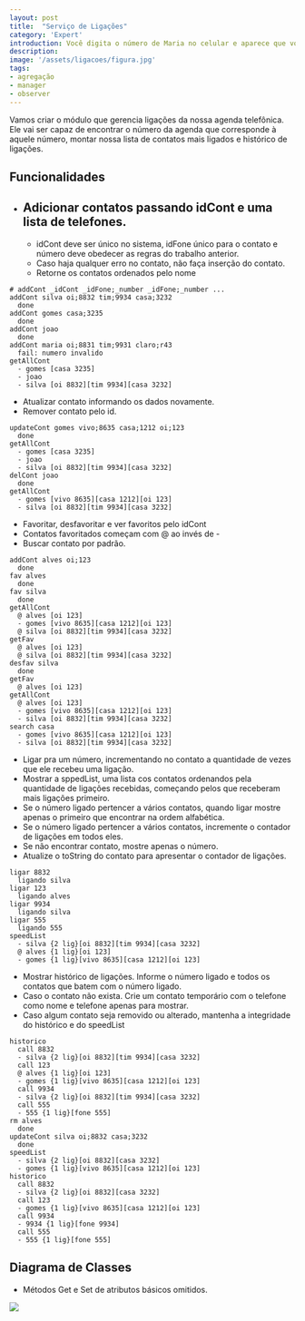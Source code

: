 ```yaml
---
layout: post
title:  "Serviço de Ligações"
category: 'Expert'
introduction: Você digita o número de Maria no celular e aparece que você está ligando pra João. Hum, alguma coisa errada não está certa.
description: 
image: '/assets/ligacoes/figura.jpg'
tags:
- agregação
- manager
- observer
---
```



Vamos criar o módulo que gerencia ligações da nossa agenda telefônica. Ele vai ser capaz de encontrar o número da agenda que corresponde à aquele número, montar nossa lista de contatos mais ligados e histórico de ligações.

## Funcionalidades

- Adicionar contatos passando idCont e uma lista de telefones.
    - 
    - idCont deve ser único no sistema, idFone único para o contato e número deve obedecer as regras do trabalho anterior.
    - Caso haja qualquer erro no contato, não faça inserção do contato.
    - Retorne os contatos ordenados pelo nome

```
# addCont _idCont _idFone;_number _idFone;_number ...
addCont silva oi;8832 tim;9934 casa;3232
  done
addCont gomes casa;3235
  done
addCont joao
  done
addCont maria oi;8831 tim;9931 claro;r43
  fail: numero invalido
getAllCont
  - gomes [casa 3235]
  - joao
  - silva [oi 8832][tim 9934][casa 3232]
```

- Atualizar contato informando os dados novamente.
- Remover contato pelo id.

```
updateCont gomes vivo;8635 casa;1212 oi;123
  done
getAllCont
  - gomes [casa 3235]
  - joao
  - silva [oi 8832][tim 9934][casa 3232]
delCont joao
  done
getAllCont
  - gomes [vivo 8635][casa 1212][oi 123]
  - silva [oi 8832][tim 9934][casa 3232]
```

- Favoritar, desfavoritar e ver favoritos pelo idCont
- Contatos favoritados começam com @ ao invés de -
- Buscar contato por padrão.

```
addCont alves oi;123
  done
fav alves
  done
fav silva
  done
getAllCont
  @ alves [oi 123]
  - gomes [vivo 8635][casa 1212][oi 123]
  @ silva [oi 8832][tim 9934][casa 3232]
getFav
  @ alves [oi 123]
  @ silva [oi 8832][tim 9934][casa 3232]
desfav silva
  done
getFav
  @ alves [oi 123]
getAllCont
  @ alves [oi 123]
  - gomes [vivo 8635][casa 1212][oi 123]
  - silva [oi 8832][tim 9934][casa 3232]
search casa
  - gomes [vivo 8635][casa 1212][oi 123]
  - silva [oi 8832][tim 9934][casa 3232]
```

- Ligar pra um número, incrementando no contato a quantidade de vezes que ele recebeu uma ligação.
- Mostrar a sppedList, uma lista cos contatos ordenandos pela quantidade de ligações recebidas, começando pelos que receberam mais ligações primeiro.
- Se o número ligado pertencer a vários contatos, quando ligar mostre apenas o primeiro que encontrar na ordem alfabética.
- Se o número ligado pertencer a vários contatos, incremente o contador de ligações em todos eles.
- Se não encontrar contato, mostre apenas o número.
- Atualize o toString do contato para apresentar o contador de ligações.

```
ligar 8832
  ligando silva
ligar 123
  ligando alves
ligar 9934
  ligando silva
ligar 555
  ligando 555
speedList
  - silva {2 lig}[oi 8832][tim 9934][casa 3232]
  @ alves {1 lig}[oi 123]
  - gomes {1 lig}[vivo 8635][casa 1212][oi 123]
```

- Mostrar histórico de ligações. Informe o número ligado e todos os contatos que batem com o número ligado.
- Caso o contato não exista. Crie um contato temporário com o telefone como nome e telefone apenas para mostrar.
- Caso algum contato seja removido ou alterado, mantenha a integridade do histórico e do speedList

```
historico
  call 8832
  - silva {2 lig}[oi 8832][tim 9934][casa 3232]
  call 123
  @ alves {1 lig}[oi 123]
  - gomes {1 lig}[vivo 8635][casa 1212][oi 123]
  call 9934
  - silva {2 lig}[oi 8832][tim 9934][casa 3232]
  call 555
  - 555 {1 lig}[fone 555]
rm alves
  done
updateCont silva oi;8832 casa;3232
  done
speedList
  - silva {2 lig}[oi 8832][casa 3232]
  - gomes {1 lig}[vivo 8635][casa 1212][oi 123]
historico
  call 8832
  - silva {2 lig}[oi 8832][casa 3232]
  call 123
  - gomes {1 lig}[vivo 8635][casa 1212][oi 123]
  call 9934
  - 9934 {1 lig}[fone 9934]
  call 555
  - 555 {1 lig}[fone 555]
```

## Diagrama de Classes

- Métodos Get e Set de atributos básicos omitidos.

![](/assets/ligacoes/diagrama.png)
